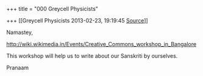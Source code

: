 +++
title = "000 Greycell Physicists"

+++
[[Greycell Physicists	2013-02-23, 19:19:45 [Source](https://groups.google.com/g/samskrita/c/kwBsi9dpTOE)]]



Namastey,  

<http://wiki.wikimedia.in/Events/Creative_Commons_workshop_in_Bangalore>  

This workshop will help us to write about our Sanskriti by ourselves.  

Pranaam  

